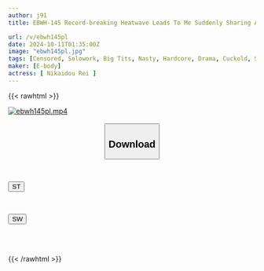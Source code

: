 ```yaml
---
author: j91
title: EBWH-145 Record-breaking Heatwave Leads To Me Suddenly Sharing A Room With The Beautiful CEO Of My Dreams On A Business Trip. I Couldn't Resist Her Sweaty Slim Body And Big Breasts, So I, A Virgin, Kept Seeking Her Until The Morning. Rei Nikaido

url: /v/ebwh145pl
date: 2024-10-11T01:35:00Z
image: "ebwh145pl.jpg"
tags: [Censored, Solowork, Big Tits, Nasty, Hardcore, Drama, Cuckold, Sweat	]
maker: [E-body]
actress: [ Nikaidou Rei ]
---
```



{{< rawhtml >}}

<div class="video" data-videoid="OWGVvbV4yzSZlj9">
    <a href="javascript:;">
        <img src="/v/ebwh145pl/ebwh145pl.jpg" width="WIDTH" height="HEIGHT" alt="ebwh145pl.mp4" loading="lazy">
    </a>
</div>

<script type="text/javascript" src="https://j91.asia/asset/on-demand-st.js"></script>

<br>
  <link rel="stylesheet" href="https://j91.asia/asset/bs5.css">
  
  <center>
  <button class="btn btn-primary" type="button" data-bs-toggle="collapse" data-bs-target=".multi-collapse" aria-expanded="false" aria-controls="multiCollapseExample1 multiCollapseExample2"><h2>Download</h2></button></center>
</p>
<div class="row">
  <div class="col">
    <div class="collapse multi-collapse" id="multiCollapseExample1">
      <div class="card card-body">
	      	      <br>
<div class="buttons">  
<p><a href="/v/ebwh145pl/st.html" target="_blank"><button class="btn-hover color-3"><i class="fa fa-download"></i> ST</button></a></p></div>
    </div>
  </div>
</div>
  <div class="col">
    <div class="collapse multi-collapse" id="multiCollapseExample2">
      <div class="card card-body">
	      <br>
<div class="buttons">
<p><a href="/v/ebwh145pl/sw.html" target="_blank"><button class="btn-hover color-2"><i class="fa fa-download"></i> SW</button></a></p></div>
<br><br>
      </div>
    </div>
  </div>
</div>

{{< /rawhtml >}}